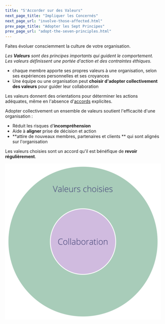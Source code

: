 ```yaml
---
title: "S'Accorder sur des Valeurs"
next_page_title: "Impliquer les Concernés"
next_page_url: "involve-those-affected.html"
prev_page_title: "Adopter les Sept Principes"
prev_page_url: "adopt-the-seven-principles.html"
---
```



<div class="card summary"><div class="card-body">Faites évoluer consciemment la culture de votre organisation.
</div></div>

_Les **Valeurs** sont des principes importants qui guident le comportement. Les valeurs définissent une portée d'action et des contraintes éthiques._

-   chaque membre apporte ses propres valeurs à une organisation, selon ses expériences personnelles et ses croyances
-   Une équipe ou une organisation peut **choisir d'adopter collectivement des valeurs** pour guider leur collaboration

Les valeurs donnent des orientations pour déterminer les actions adéquates, même en l'absence d'<a href="glossary.html#entry-agreement" class="glossary-tooltip" data-toggle="tooltip" title="Accord: Une ligne directrice, un processus ou protocole convenus pour guider le flux de valeur.">accords</a> explicites.

Adopter collectivement un ensemble de valeurs soutient l'efficacité d'une organisation :

-   Réduit les risques d'**incompréhension**
-   Aide à **aligner** prise de décision et action
-   **attire de nouveaux membres, partenaires et clients ** qui sont alignés sur l'organisation

Les valeurs choisies sont un accord qu'il est bénéfique de **revoir régulièrement**.

![Les valeurs choisies définissent les contraintes de collaboration](img/collaboration-values/chosen-values.png)
